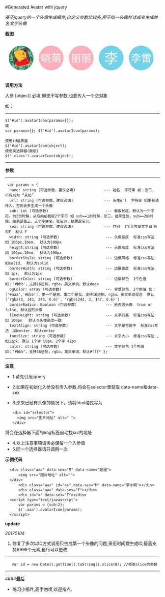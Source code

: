 #Generated Avatar with jquery

*基于jquery的一个头像生成插件,自定义参数比较多,用于统一头像样式或者生成姓名文字头像*


__截图__


!['demo;](demo.png)


__调用方法__

入参 [object] 必填,即使不写参数,也要传入一个空对象

如：  
***
    $('#id').avatarIcon(params={});  
    或 
    var params={}; $('#id').avatarIcon(params);
    
    使用id选择器
    $('#id').avatarIcon(object);
    使用类选择器(数组)
    $('.class').avatarIcon(object);
***

__参数__
***
     var params = {
      name: string (可选参数，建议必填)             --- 姓名  字符串 如：张三， 不传则为 “未知” 
      url: string (可选参数，建议必填)              --- 头像url  字符串 如果有请传入，否则会多生成一个头像
      sub: int (可选参数)                          --- 截取长度，默认为一个字符，为2的时候，从后向前截取2个字符 如 sub==1的时候，张三，结果是张，sub==2的时候，结果是张三，三个字姓名，张宝贝，结果是宝贝。
      sex: string (可选参数，建议必填)              --- 性别  1个大写英文字母 M和F  默认 F
      width: string (可选参数)                     --- 头像宽度  标准css写法 如 100px,10em,  默认为100px
      height:string (可选参数)                     --- 头像高度  标准css写法 如 100px,10em,  默认为100px
      borderStyle: string (可选参数)               --- 边框风格  标准css写法 如solid,  默认为solid
      borderWidth: string (可选参数)               --- 边框宽度  标准css写法 如 1px,  默认为1px
      borderColor: string (可选参数)               --- 边框颜色  1个色值 如：'#bbb'，支持16进制，rgba，英文单词，默认#eee
      bgColor: array (可选参数)                    --- 背景颜色  2个色值 如：['#aaa','#bbb']，第一个是男，第二个是女，支持16进制，rgba，英文单词混合  默认['rgba(3, 143, 243, 0.6)', 'rgba(243, 3, 147, 0.6)']
      borderRadius: Boolean (可选参数)             --- 是否圆头像  true or false, 默认圆形头像
      lineHeight: string (可选参数)                --- 文字行高  标准css写法  如 100px   默认与头像高度一致
      textAlign: string (可选参数)                 --- 文字是否居中  标准css写法 ,如center. 默认center
      fontSize: string (可选参数)                  --- 文字大小  标准css写法 ,如12px. 默认 1个字 58px，2个字 42px
      color: string (可选参数)                     --- 文字颜色 1个色值 如：'#bbb'，支持16进制，rgba，英文单词，默认#fff* };
***

__注意__
* 1.请先引用jquery
* 2.如果在初始化入参没有传入参数,将会在selector里获取 data-name和data-sex
* 3.原来已经有头像的情况下，请将html格式写为  

      <div id="selector">
        <img src="图片地址" alt=" ">
      </div>
      
将会在选择器下面的img标签自动找src的地址
* 4.以上注意事项请务必保留一个入参值 
* 5.同一个选择器请只调用一次


__示例代码__

      <div class="aaa" data-sex="M" data-name="妞妞">
          <img src="图片地址" alt="">
      </div>
          <div class="aaa" id="as" data-sex="M" data-name="李小明"></div>
          <div class="aaa" data-sex="F"></div>
          <div id="a" data-sex="F"></div>
      <script type="text/javascript">
          var params = {sub:2};
          $('.aaa').avatarIcon(params);
      </script>

__update__

*20170104*

1. 修复了多次以ID方式调用只生成第一个头像的问题,采用时间戳生成ID,最高支持9999个元素,自行可以更改

***
       var id = new Date().getTime().toString().slice(8); //修改slice的参数
***



####__最后__

* 练习小插件,高手勿喷,欢迎指点.
